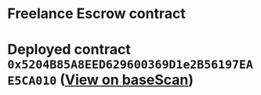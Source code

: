 # Freelance Escrow contract

# Deployed contract `0x5204B85A8EED629600369D1e2B56197EAE5CA010` ([View on baseScan](https://sepolia.basescan.org/address/0x5204B85A8EED629600369D1e2B56197EAE5CA010))


